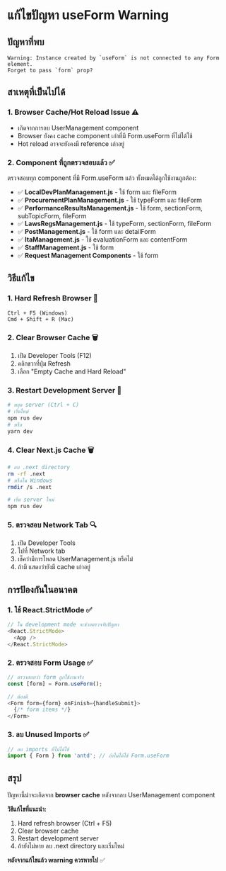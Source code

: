 # แก้ไขปัญหา useForm Warning

## ปัญหาที่พบ
```
Warning: Instance created by `useForm` is not connected to any Form element. 
Forget to pass `form` prop?
```

## สาเหตุที่เป็นไปได้

### 1. Browser Cache/Hot Reload Issue ⚠️
- เกิดจากการลบ UserManagement component
- Browser ยังคง cache component เก่าที่มี Form.useForm ที่ไม่ได้ใช้
- Hot reload อาจจะยังคงมี reference เก่าอยู่

### 2. Component ที่ถูกตรวจสอบแล้ว ✅
ตรวจสอบทุก component ที่มี Form.useForm แล้ว ทั้งหมดได้ถูกใช้งานถูกต้อง:

- ✅ **LocalDevPlanManagement.js** - ใช้ form และ fileForm
- ✅ **ProcurementPlanManagement.js** - ใช้ typeForm และ fileForm  
- ✅ **PerformanceResultsManagement.js** - ใช้ form, sectionForm, subTopicForm, fileForm
- ✅ **LawsRegsManagement.js** - ใช้ typeForm, sectionForm, fileForm
- ✅ **PostManagement.js** - ใช้ form และ detailForm
- ✅ **ItaManagement.js** - ใช้ evaluationForm และ contentForm
- ✅ **StaffManagement.js** - ใช้ form
- ✅ **Request Management Components** - ใช้ form

## วิธีแก้ไข

### 1. Hard Refresh Browser 🔄
```
Ctrl + F5 (Windows)
Cmd + Shift + R (Mac)
```

### 2. Clear Browser Cache 🗑️
1. เปิด Developer Tools (F12)
2. คลิกขวาที่ปุ่ม Refresh
3. เลือก "Empty Cache and Hard Reload"

### 3. Restart Development Server 🔄
```bash
# หยุด server (Ctrl + C)
# เริ่มใหม่
npm run dev
# หรือ
yarn dev
```

### 4. Clear Next.js Cache 🗑️
```bash
# ลบ .next directory
rm -rf .next
# หรือใน Windows
rmdir /s .next

# เริ่ม server ใหม่
npm run dev
```

### 5. ตรวจสอบ Network Tab 🔍
1. เปิด Developer Tools
2. ไปที่ Network tab
3. เช็คว่ามีการโหลด UserManagement.js หรือไม่
4. ถ้ามี แสดงว่ายังมี cache เก่าอยู่

## การป้องกันในอนาคต

### 1. ใช้ React.StrictMode ✅
```javascript
// ใน development mode จะช่วยตรวจจับปัญหา
<React.StrictMode>
  <App />
</React.StrictMode>
```

### 2. ตรวจสอบ Form Usage ✅
```javascript
// ตรวจสอบว่า form ถูกใช้งานจริง
const [form] = Form.useForm();

// ต้องมี
<Form form={form} onFinish={handleSubmit}>
  {/* form items */}
</Form>
```

### 3. ลบ Unused Imports ✅
```javascript
// ลบ imports ที่ไม่ได้ใช้
import { Form } from 'antd'; // ถ้าไม่ได้ใช้ Form.useForm
```

## สรุป

ปัญหานี้น่าจะเกิดจาก **browser cache** หลังจากลบ UserManagement component

**วิธีแก้ไขที่แนะนำ:**
1. Hard refresh browser (Ctrl + F5)
2. Clear browser cache
3. Restart development server
4. ถ้ายังไม่หาย ลบ .next directory และเริ่มใหม่

**หลังจากแก้ไขแล้ว warning ควรหายไป** ✅